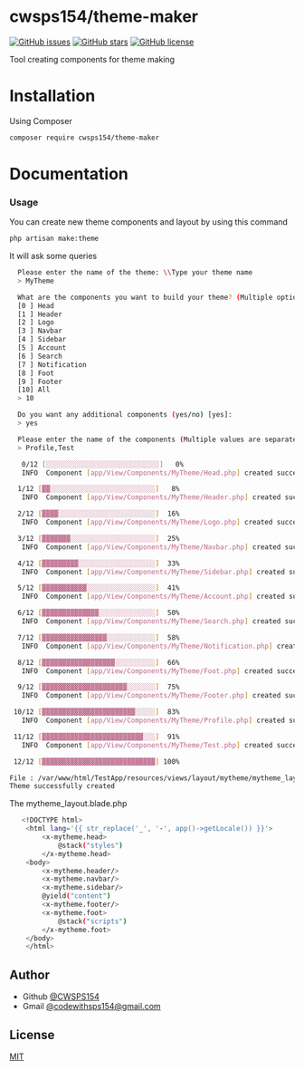 # cwsps154/theme-maker
<a href="https://github.com/CWSPS154/ThemeMaker/issues"><img alt="GitHub issues" src="https://img.shields.io/github/issues/CWSPS154/bootstrap-ui-components"></a>
<a href="https://github.com/CWSPS154/ThemeMaker/stargazers"><img alt="GitHub stars" src="https://img.shields.io/github/stars/CWSPS154/bootstrap-ui-components"></a>
<a href="https://github.com/CWSPS154/ThemeMaker"><img alt="GitHub license" src="https://img.shields.io/github/license/CWSPS154/bootstrap-ui-components"></a>

Tool creating components for theme making
# Installation
Using Composer
```bash
composer require cwsps154/theme-maker
```
# Documentation

### Usage
You can create new theme components and layout by using this command
```bash
php artisan make:theme
```
It will ask some queries
```bash
  Please enter the name of the theme: \\Type your theme name
  > MyTheme
```
```bash
  What are the components you want to build your theme? (Multiple options are separate by comma) [All]:
  [0 ] Head
  [1 ] Header
  [2 ] Logo
  [3 ] Navbar
  [4 ] Sidebar
  [5 ] Account
  [6 ] Search
  [7 ] Notification
  [8 ] Foot
  [9 ] Footer
  [10] All
  > 10
```
```bash
  Do you want any additional components (yes/no) [yes]:
  > yes
```
```bash
  Please enter the name of the components (Multiple values are separate by comma):
  > Profile,Test
```
```bash
   0/12 [░░░░░░░░░░░░░░░░░░░░░░░░░░░░]   0%
   INFO  Component [app/View/Components/MyTheme/Head.php] created successfully.  

  1/12 [▓▓░░░░░░░░░░░░░░░░░░░░░░░░░░]   8%
   INFO  Component [app/View/Components/MyTheme/Header.php] created successfully.  

  2/12 [▓▓▓▓░░░░░░░░░░░░░░░░░░░░░░░░]  16%
   INFO  Component [app/View/Components/MyTheme/Logo.php] created successfully.  

  3/12 [▓▓▓▓▓▓▓░░░░░░░░░░░░░░░░░░░░░]  25%
   INFO  Component [app/View/Components/MyTheme/Navbar.php] created successfully.  

  4/12 [▓▓▓▓▓▓▓▓▓░░░░░░░░░░░░░░░░░░░]  33%
   INFO  Component [app/View/Components/MyTheme/Sidebar.php] created successfully.  

  5/12 [▓▓▓▓▓▓▓▓▓▓▓░░░░░░░░░░░░░░░░░]  41%
   INFO  Component [app/View/Components/MyTheme/Account.php] created successfully.  

  6/12 [▓▓▓▓▓▓▓▓▓▓▓▓▓▓░░░░░░░░░░░░░░]  50%
   INFO  Component [app/View/Components/MyTheme/Search.php] created successfully.  

  7/12 [▓▓▓▓▓▓▓▓▓▓▓▓▓▓▓▓░░░░░░░░░░░░]  58%
   INFO  Component [app/View/Components/MyTheme/Notification.php] created successfully.  

  8/12 [▓▓▓▓▓▓▓▓▓▓▓▓▓▓▓▓▓▓░░░░░░░░░░]  66%
   INFO  Component [app/View/Components/MyTheme/Foot.php] created successfully.  

  9/12 [▓▓▓▓▓▓▓▓▓▓▓▓▓▓▓▓▓▓▓▓▓░░░░░░░]  75%
   INFO  Component [app/View/Components/MyTheme/Footer.php] created successfully.  

 10/12 [▓▓▓▓▓▓▓▓▓▓▓▓▓▓▓▓▓▓▓▓▓▓▓░░░░░]  83%
   INFO  Component [app/View/Components/MyTheme/Profile.php] created successfully.  

 11/12 [▓▓▓▓▓▓▓▓▓▓▓▓▓▓▓▓▓▓▓▓▓▓▓▓▓░░░]  91%
   INFO  Component [app/View/Components/MyTheme/Test.php] created successfully.  

 12/12 [▓▓▓▓▓▓▓▓▓▓▓▓▓▓▓▓▓▓▓▓▓▓▓▓▓▓▓▓] 100%

File : /var/www/html/TestApp/resources/views/layout/mytheme/mytheme_layout.blade.php created
Theme successfully created

```
The mytheme_layout.blade.php
```bash
   <!DOCTYPE html>
    <html lang='{{ str_replace('_', '-', app()->getLocale()) }}'>
        <x-mytheme.head>
            @stack("styles")
        </x-mytheme.head>
    <body>
        <x-mytheme.header/>
        <x-mytheme.navbar/>
        <x-mytheme.sidebar/>
        @yield("content")
        <x-mytheme.footer/>
        <x-mytheme.foot>
            @stack("scripts")
        </x-mytheme.foot>
    </body>
    </html>
```

## Author

- Github [@CWSPS154](https://www.github.com/CWSPS154)
- Gmail [@codewithsps154@gmail.com](mailto:codewithsps154@gmail.com)
## License

[MIT](https://github.com/CWSPS154/ThemeMaker/blob/main/LICENSE)
